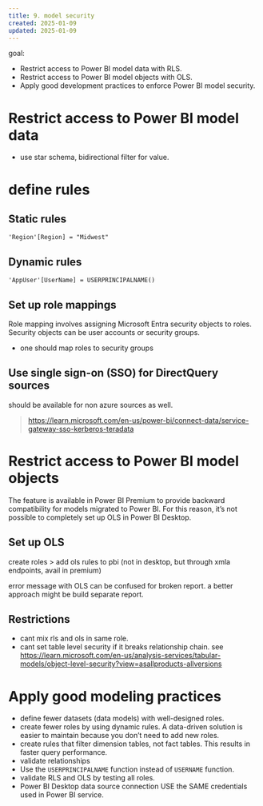 ```yaml
---
title: 9. model security
created: 2025-01-09
updated: 2025-01-09
---
```


goal:
- Restrict access to Power BI model data with RLS.
- Restrict access to Power BI model objects with OLS.
- Apply good development practices to enforce Power BI model security.

# Restrict access to Power BI model data
- use star schema, bidirectional filter for value.

# define rules 
## Static rules
```dax
'Region'[Region] = "Midwest"
```
## Dynamic rules
```dax
'AppUser'[UserName] = USERPRINCIPALNAME()
```

## Set up role mappings
Role mapping involves assigning Microsoft Entra security objects to roles. Security objects can be user accounts or security groups.
- one should map roles to security groups

## Use single sign-on (SSO) for DirectQuery sources
should be available for non azure sources as well. 
> https://learn.microsoft.com/en-us/power-bi/connect-data/service-gateway-sso-kerberos-teradata


# Restrict access to Power BI model objects

The feature is available in Power BI Premium to provide backward compatibility for models migrated to Power BI. For this reason, it’s not possible to completely set up OLS in Power BI Desktop.


## Set up OLS
create roles > add ols rules to pbi (not in desktop, but through xmla endpoints, avail in premium)

error message with OLS can be confused for broken report. a better approach might be build separate report.

## Restrictions
- cant mix rls and ols in same role.
- cant set table level security if it breaks relationship chain.
see https://learn.microsoft.com/en-us/analysis-services/tabular-models/object-level-security?view=asallproducts-allversions


# Apply good modeling practices

- define fewer datasets (data models) with well-designed roles.
- create fewer roles by using dynamic rules. A data-driven solution is easier to maintain because you don’t need to add new roles.
- create rules that filter dimension tables, not fact tables. This 
results in faster query performance.
- validate relationships
- Use the `USERPRINCIPALNAME` function instead of `USERNAME` function. 
- validate RLS and OLS by testing all roles.
- Power BI Desktop data source connection USE the SAME credentials used in Power BI service.